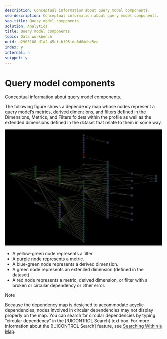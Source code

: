 ```yaml
---
description: Conceptual information about query model components.
seo-description: Conceptual information about query model components.
seo-title: Query model components
solution: Analytics
title: Query model components
topic: Data workbench
uuid: a2905108-d1a2-45cf-bf95-da6d06ebe5ea
index: y
internal: n
snippet: y
---
```


# Query model components

Conceptual information about query model components.

The following figure shows a dependency map whose nodes represent a query model’s metrics, derived dimensions, and filters defined in the Dimensions, Metrics, and Filters folders within the profile as well as the extended dimensions defined in the dataset that relate to them in some way.

![](assets/vis_DependencyMap_QueryModel.png)

* A yellow-green node represents a filter. 
* A purple node represents a metric. 
* A blue-green node represents a derived dimension. 
* A green node represents an extended dimension (defined in the dataset). 
* A red node represents a metric, derived dimension, or filter with a broken or circular dependency or other error.

>[!NOTE]
>
>Because the dependency map is designed to accommodate acyclic dependencies, nodes involved in circular dependencies may not display properly on the map. You can search for circular dependencies by typing “circular dependency” in the [!UICONTROL Search] text box. For more information about the [!UICONTROL Search] feature, see [Searching Within a Map](../../../c-admin-intrf/c-dataset-mgrs/c-dep-maps/t-srch-map.md#task_A1E7065A538D46C78A7D28676D880DFB).

